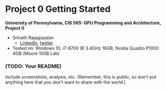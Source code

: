 Project 0 Getting Started
====================

**University of Pennsylvania, CIS 565: GPU Programming and Architecture, Project 0**

* Srinath Rajagopalan
  * [LinkedIn](https://www.linkedin.com/in/srinath-rajagopalan-07a43155), [twitter](https://twitter.com/srinath132)
* Tested on: Windows 10, i7-6700 @ 3.4GHz 16GB, Nvidia Quadro P1000 4GB (Moore 100B Lab)

### (TODO: Your README)

Include screenshots, analysis, etc. (Remember, this is public, so don't put
anything here that you don't want to share with the world.)

